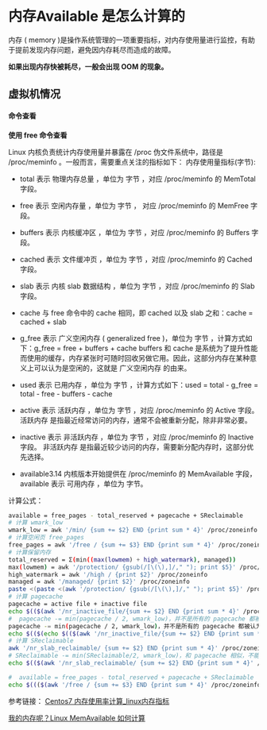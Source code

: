 # 内存Available 是怎么计算的

内存 ( memory )是操作系统管理的一项重要指标，对内存使用量进行监控，有助于提前发现内存问题，避免因内存耗尽而造成的故障。

**如果出现内存快被耗尽，一般会出现 OOM 的现象。**

## 虚拟机情况

#### 命令查看

**使用 free 命令查看**

Linux 内核负责统计内存使用量并暴露在 /proc 伪文件系统中，路径是 /proc/meminfo 。一般而言，需要重点关注的指标如下： 内存使用量指标(字节):

* total 表示 物理内存总量 ，单位为 字节 ，对应 /proc/meminfo 的 MemTotal 字段。

* free 表示 空闲内存量 ，单位为 字节 ， 对应 /proc/meminfo 的 MemFree 字段。

* buffers 表示 内核缓冲区 ，单位为 字节 ，对应 /proc/meminfo 的 Buffers 字段。

* cached 表示 文件缓冲页 ，单位为 字节 ，对应 /proc/meminfo 的 Cached 字段。

* slab 表示 内核 slab 数据结构 ，单位为 字节 ，对应 /proc/meminfo 的 Slab 字段。

* cache 与 free 命令中的 cache 相同，即 cached 以及 slab 之和：cache = cached + slab

* g_free 表示 广义空闲内存 ( generalized free )，单位为 字节 ，计算方式如下：g_free = free + buffers + cache
  buffers 和 cache 是系统为了提升性能而使用的缓存，内存紧张时可随时回收另做它用。因此，这部分内存在某种意义上可以认为是空闲的，这就是 广义空闲内存 的由来。

* used 表示 已用内存 ，单位为 字节 ，计算方式如下：used = total - g_free = total - free - buffers - cache

* active 表示 活跃内存 ，单位为 字节 ，对应 /proc/meminfo 的 Active 字段。
  活跃内存 是指最近经常访问的内存，通常不会被重新分配，除非非常必要。

* inactive 表示 非活跃内存 ，单位为 字节 ，对应 /proc/meminfo 的 Inactive 字段。
  非活跃内存 是指最近较少访问的内存，需要新分配内存时，这部分优先选择。

*  available3.14  内核版本开始提供在 /proc/meminfo 的 MemAvailable 字段，available 表示 可用内存 ，单位为 字节。

  计算公式：

  ```bash
  available = free_pages - total_reserved + pagecache + SReclaimable
  # 计算 wmark_low
  wmark_low = awk '/min/ {sum += $2} END {print sum * 4}' /proc/zoneinfo
  # 计算空闲页 free_pages
  free_pages = awk '/free / {sum += $3} END {print sum * 4}' /proc/zoneinfo
  # 计算保留内存
  total_reserved = Σ(min((max(lowmem) + high_watermark), managed))
  max(lowmem) = awk '/protection/ {gsub(/[\(\),]/," "); print $5}' /proc/zoneinfo
  high_watermark = awk '/high / {print $2}' /proc/zoneinfo
  managed = awk '/managed/ {print $2}' /proc/zoneinfo
  paste <(paste <(awk '/protection/ {gsub(/[\(\),]/," "); print $5}' /proc/zoneinfo) <(awk '/high / {print $2}' /proc/zoneinfo) | awk '{print $1+$2}') <(awk '/managed/ {print $2}' /proc/zoneinfo) | awk '{total_reserved += ($1 > $2 ? $2 : $1)} END {print total_reserved * 4}'
  # 计算 pagecache
  pagecache = active file + inactive file
  echo $(($(awk '/nr_inactive_file/{sum += $2} END {print sum * 4}' /proc/zoneinfo) + $(awk '/nr_active_file/{sum += $2} END {print sum * 4}' /proc/zoneinfo)))
  #  pagecache -= min(pagecache / 2, wmark_low)，并不是所有的 pagecache 都被认为是可用的：
  pagecache -= min(pagecache / 2, wmark_low)，并不是所有的 pagecache 都被认为是可用的：
  echo $(($(echo $(($(awk '/nr_inactive_file/{sum += $2} END {print sum * 4}' /proc/zoneinfo) + $(awk '/nr_active_file/{sum += $2} END {print sum * 4}' /proc/zoneinfo)))) - $(paste <(awk '/min/ {sum += $2} END {print sum * 4}' /proc/zoneinfo) <(echo $(($(awk '/nr_inactive_file/{sum += $2} END {print sum * 4}' /proc/zoneinfo) + $(awk '/nr_active_file/{sum += $2} END {print sum * 4}' /proc/zoneinfo)))) | awk '{min =  ($1 > $2/2 ? $2 : $1); print min}')))
  # 计算 SReclaimable
  awk '/nr_slab_reclaimable/ {sum += $2} END {print sum * 4}' /proc/zoneinfo
  # SReclaimable -= min(SReclaimable/2, wmark_low)，和 pagecache 相似，不能全用。
  echo $(($(awk '/nr_slab_reclaimable/ {sum += $2} END {print sum * 4}' /proc/zoneinfo) - $(paste <(awk '/nr_slab_reclaimable/ {sum += $2} END {print sum * 4}' /proc/zoneinfo) <(awk '/min/ {sum += $2} END {print sum * 4}' /proc/zoneinfo) | awk '{min =  ($1 > $2/2 ? $2 : $1); print min}')))
  
  #  available = free_pages - total_reserved + pagecache + SReclaimable
  echo $((($(awk '/free / {sum += $3} END {print sum * 4}' /proc/zoneinfo) - $(paste <(paste <(awk '/protection/ {gsub(/[\(\),]/," "); print $5}' /proc/zoneinfo) <(awk '/high / {print $2}' /proc/zoneinfo) | awk '{print $1+$2}') <(awk '/managed/ {print $2}' /proc/zoneinfo) | awk '{total_reserved += ($1 > $2 ? $2 : $1)} END {print total_reserved * 4}') + $(echo $(($(echo $(($(awk '/nr_inactive_file/{sum += $2} END {print sum * 4}' /proc/zoneinfo) + $(awk '/nr_active_file/{sum += $2} END {print sum * 4}' /proc/zoneinfo)))) - $(paste <(awk '/min/ {sum += $2} END {print sum * 4}' /proc/zoneinfo) <(echo $(($(awk '/nr_inactive_file/{sum += $2} END {print sum * 4}' /proc/zoneinfo) + $(awk '/nr_active_file/{sum += $2} END {print sum * 4}' /proc/zoneinfo)))) | awk '{min =  ($1 > $2/2 ? $2 : $1); print min}')))) + $(echo $(($(awk '/nr_slab_reclaimable/ {sum += $2} END {print sum * 4}' /proc/zoneinfo) - $(paste <(awk '/nr_slab_reclaimable/ {sum += $2} END {print sum * 4}' /proc/zoneinfo) <(awk '/min/ {sum += $2} END {print sum * 4}' /proc/zoneinfo) | awk '{min =  ($1 > $2/2 ? $2 : $1); print min}')))))/1024))
  
  
  ```

  





参考链接：
[Centos7 内存使用率计算_linux内存指标](https://blog.csdn.net/ichen820/article/details/115349836)

[我的内存呢？Linux MemAvailable 如何计算](https://lotabout.me/2021/Linux-Available-Memory/)